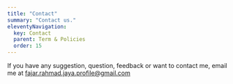 ```yaml
---
title: "Contact"
summary: "Contact us."
eleventyNavigation:
  key: Contact
  parent: Term & Policies
  order: 15
---
```


If you have any suggestion, question, feedback or want to contact me, email me at fajar.rahmad.jaya.profile@gmail.com
